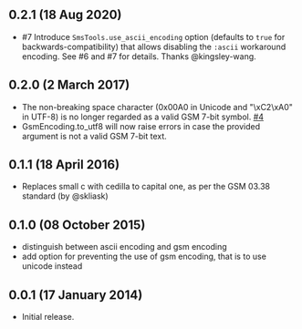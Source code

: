 ## 0.2.1 (18 Aug 2020)

* #7 Introduce `SmsTools.use_ascii_encoding` option (defaults to `true` for backwards-compatibility) that allows disabling the `:ascii` workaround encoding. See #6 and #7 for details. Thanks @kingsley-wang.

## 0.2.0 (2 March 2017)

* The non-breaking space character (0x00A0 in Unicode and "\xC2\xA0" in UTF-8) is no longer regarded as a valid GSM 7-bit symbol. [#4](https://github.com/livebg/smstools/issues/4)
* GsmEncoding.to_utf8 will now raise errors in case the provided argument is not a valid GSM 7-bit text.

## 0.1.1 (18 April 2016)

* Replaces small c with cedilla to capital one, as per the GSM 03.38 standard (by @skliask)

## 0.1.0 (08 October 2015)

* distinguish between ascii encoding and gsm encoding
* add option for preventing the use of gsm encoding, that is to use unicode instead

## 0.0.1 (17 January 2014)

* Initial release.

